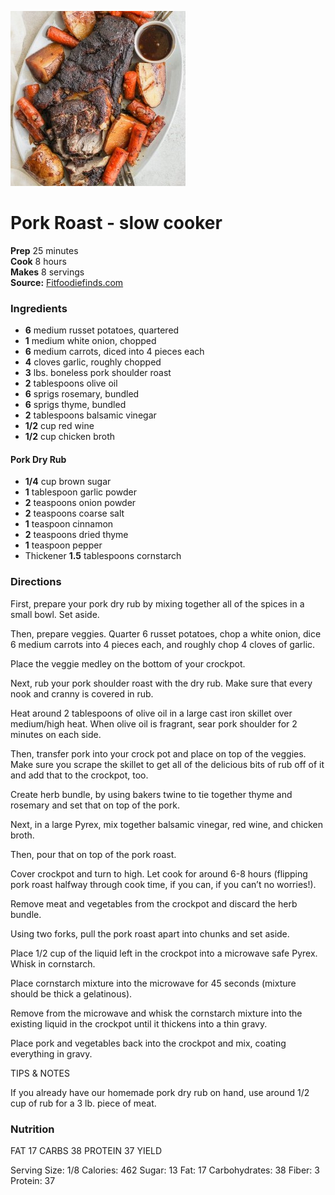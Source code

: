 [![](/images/cecb5281-b744-4e08-893e-4de29d3f9b8f.jpg)](https://fitfoodiefinds.com/wp-content/uploads/2019/09/pork-shoulder-roast-7-683x1024.jpg)

#  Pork Roast - slow cooker


**Prep** 25 minutes  
**Cook** 8 hours  
**Makes** 8 servings  
**Source:** [Fitfoodiefinds.com](https://fitfoodiefinds.com/slow-cooker-pork-roast/)

###  Ingredients

  *  **6** medium russet potatoes, quartered
  *   **1** medium white onion, chopped
  *   **6** medium carrots, diced into 4 pieces each
  *   **4** cloves garlic, roughly chopped
  *   **3** lbs. boneless pork shoulder roast
  *   **2** tablespoons olive oil
  *   **6** sprigs rosemary, bundled
  *   **6** sprigs thyme, bundled
  *   **2** tablespoons balsamic vinegar
  *   **1/2** cup red wine
  *   **1/2** cup chicken broth
 ####  Pork Dry Rub
  *   **1/4** cup brown sugar
  *   **1** tablespoon garlic powder
  *   **2** teaspoons onion powder
  *   **2** teaspoons coarse salt
  *   **1** teaspoon cinnamon
  *   **2** teaspoons dried thyme
  *   **1** teaspoon pepper
  * Thickener **1.5** tablespoons cornstarch

###  Directions

First, prepare your pork dry rub by mixing together all of the spices in a
small bowl. Set aside.

Then, prepare veggies. Quarter 6 russet potatoes, chop a white onion, dice 6
medium carrots into 4 pieces each, and roughly chop 4 cloves of garlic.

Place the veggie medley on the bottom of your crockpot.

Next, rub your pork shoulder roast with the dry rub. Make sure that every nook
and cranny is covered in rub.

Heat around 2 tablespoons of olive oil in a large cast iron skillet over
medium/high heat. When olive oil is fragrant, sear pork shoulder for 2 minutes
on each side.

Then, transfer pork into your crock pot and place on top of the veggies. Make
sure you scrape the skillet to get all of the delicious bits of rub off of it
and add that to the crockpot, too.

Create herb bundle, by using bakers twine to tie together thyme and rosemary
and set that on top of the pork.

Next, in a large Pyrex, mix together balsamic vinegar, red wine, and chicken
broth.

Then, pour that on top of the pork roast.

Cover crockpot and turn to high. Let cook for around 6-8 hours (flipping pork
roast halfway through cook time, if you can, if you can’t no worries!).

Remove meat and vegetables from the crockpot and discard the herb bundle.

Using two forks, pull the pork roast apart into chunks and set aside.

Place 1/2 cup of the liquid left in the crockpot into a microwave safe Pyrex.
Whisk in cornstarch.

Place cornstarch mixture into the microwave for 45 seconds (mixture should be
thick a gelatinous).

Remove from the microwave and whisk the cornstarch mixture into the existing
liquid in the crockpot until it thickens into a thin gravy.

Place pork and vegetables back into the crockpot and mix, coating everything
in gravy.

TIPS & NOTES

If you already have our homemade pork dry rub on hand, use around 1/2 cup of
rub for a 3 lb. piece of meat.

###  Nutrition

FAT 17 CARBS 38 PROTEIN 37 YIELD

Serving Size: 1/8 Calories: 462 Sugar: 13 Fat: 17 Carbohydrates: 38 Fiber: 3
Protein: 37

